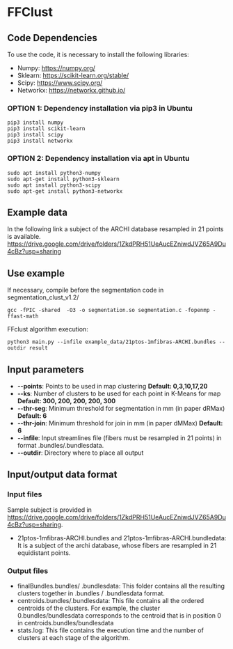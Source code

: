 # FFClust

## Code Dependencies
To use the code, it is necessary to install the following libraries:
- Numpy: https://numpy.org/
- Sklearn: https://scikit-learn.org/stable/
- Scipy: https://www.scipy.org/
- Networkx: https://networkx.github.io/

### OPTION 1: Dependency installation via pip3 in Ubuntu
```
pip3 install numpy
pip3 install scikit-learn
pip3 install scipy
pip3 install networkx
```

### OPTION 2: Dependency installation via apt in Ubuntu
```
sudo apt install python3-numpy
sudo apt-get install python3-sklearn
sudo apt install python3-scipy
sudo apt-get install python3-networkx
```

## Example data
In the following link a subject of the ARCHI database resampled in 21 points is available.
https://drive.google.com/drive/folders/1ZkdPRH51UeAucEZniwdJVZ65A9Du4cBz?usp=sharing

## Use example

If necessary, compile before the segmentation code in segmentation_clust_v1.2/
```
gcc -fPIC -shared  -O3 -o segmentation.so segmentation.c -fopenmp -ffast-math
```
FFclust algorithm execution:
```
python3 main.py --infile example_data/21ptos-1mfibras-ARCHI.bundles --outdir result
```
## Input parameters
- **--points**: Points to be used in map clustering **Default: 0,3,10,17,20**
- **--ks**: Number of clusters to be used for each point in K-Means for map **Default: 300, 200, 200, 200, 300**
- **--thr-seg**: Minimum threshold for segmentation in mm (in paper dRMax) **Default: 6**
- **--thr-join**: Minimum threshold for join in mm (in paper dMMax) **Default: 6**
- **--infile**: Input streamlines file (fibers must be resampled in 21 points) in format .bundles/.bundlesdata.
- **--outdir**: Directory where to place all output

## Input/output data format
### Input files
Sample subject is provided in https://drive.google.com/drive/folders/1ZkdPRH51UeAucEZniwdJVZ65A9Du4cBz?usp=sharing.
- 21ptos-1mfibras-ARCHI.bundles and 21ptos-1mfibras-ARCHI.bundledata: It is a subject of the archi database, whose fibers are resampled in 21 equidistant points.

### Output files
- finalBundles.bundles/ .bundlesdata: This folder contains all the resulting clusters together in .bundles / .bundlesdata format.
- centroids.bundles/.bundlesdata: This file contains all the ordered centroids of the clusters. For example, the cluster 0.bundles/bundlesdata corresponds to the centroid that is in position 0 in centroids.bundles/bundlesdata
- stats.log: This file contains the execution time and the number of clusters at each stage of the algorithm.
